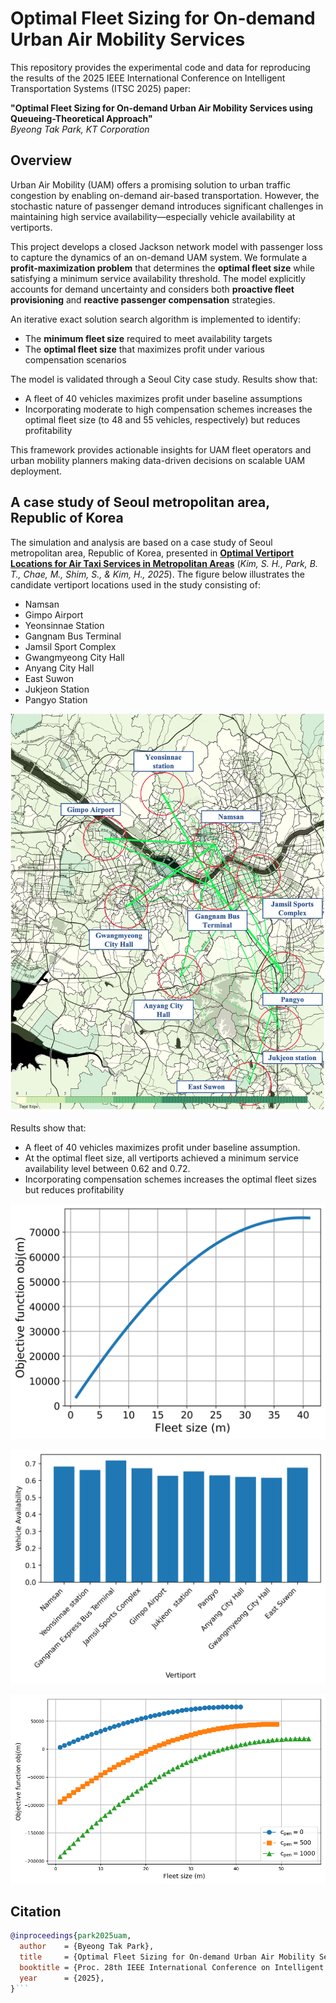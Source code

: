 # Optimal Fleet Sizing for On-demand Urban Air Mobility Services 

This repository provides the experimental code and data for reproducing the results of the 2025 IEEE International Conference on Intelligent Transportation Systems (ITSC 2025) paper:

**"Optimal Fleet Sizing for On-demand Urban Air Mobility Services using Queueing-Theoretical Approach"**  
*Byeong Tak Park, KT Corporation*


## Overview

Urban Air Mobility (UAM) offers a promising solution to urban traffic congestion by enabling on-demand air-based transportation. However, the stochastic nature of passenger demand introduces significant challenges in maintaining high service availability—especially vehicle availability at vertiports.

This project develops a closed Jackson network model with passenger loss to capture the dynamics of an on-demand UAM system. We formulate a **profit-maximization problem** that determines the **optimal fleet size** while satisfying a minimum service availability threshold. The model explicitly accounts for demand uncertainty and considers both **proactive fleet provisioning** and **reactive passenger compensation** strategies.

An iterative exact solution search algorithm is implemented to identify:
- The **minimum fleet size** required to meet availability targets
- The **optimal fleet size** that maximizes profit under various compensation scenarios

The model is validated through a Seoul City case study. Results show that:
- A fleet of 40 vehicles maximizes profit under baseline assumptions
- Incorporating moderate to high compensation schemes increases the optimal fleet size (to 48 and 55 vehicles, respectively) but reduces profitability

This framework provides actionable insights for UAM fleet operators and urban mobility planners making data-driven decisions on scalable UAM deployment.

## A case study of Seoul metropolitan area, Republic of Korea

The simulation and analysis are based on a case study of Seoul metropolitan area, Republic of Korea, presented in [**Optimal Vertiport Locations for Air Taxi Services in Metropolitan Areas**](https://link.springer.com/article/10.1007/s42405-024-00807-4) (*Kim, S. H., Park, B. T., Chae, M., Shim, S., & Kim, H., 2025*).
The figure below illustrates the candidate vertiport locations used in the study consisting of:
- Namsan
- Gimpo Airport
- Yeonsinnae Station
- Gangnam Bus Terminal
- Jamsil Sport Complex
- Gwangmyeong City Hall
- Anyang City Hall
- East Suwon
- Jukjeon Station
- Pangyo Station

![10 vertiports in Seoul, Republic of Korea](fig_vpt_locations.jpg)

Results show that: 
- A fleet of 40 vehicles maximizes profit under baseline assumption.
- At the optimal fleet size, all vertiports achieved a minimum service availability level between 0.62 and 0.72.
- Incorporating compensation schemes increases the optimal fleet sizes but reduces profitability
  
![Objective function](result/fig_obj_function.png)

![Service Availabilities of 10 vertiports](result/fig_veh_availability.png)

![Sensitivity Analysis of Compensation Schemes](result/fig_compen_scheme.png)

## Citation
```bibtex
@inproceedings{park2025uam,
  author    = {Byeong Tak Park},
  title     = {Optimal Fleet Sizing for On-demand Urban Air Mobility Services using Queueing-Theoretical Approach},
  booktitle = {Proc. 28th IEEE International Conference on Intelligent Transportation Systems (ITSC)},
  year      = {2025},
}```


